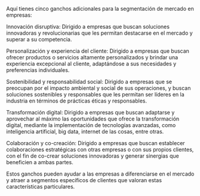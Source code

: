 Aquí tienes cinco ganchos adicionales para la segmentación de mercado en empresas:

Innovación disruptiva: Dirigido a empresas que buscan soluciones innovadoras y revolucionarias que les permitan destacarse en el mercado y superar a su competencia.

Personalización y experiencia del cliente: Dirigido a empresas que buscan ofrecer productos o servicios altamente personalizados y brindar una experiencia excepcional al cliente, adaptándose a sus necesidades y preferencias individuales.

Sostenibilidad y responsabilidad social: Dirigido a empresas que se preocupan por el impacto ambiental y social de sus operaciones, y buscan soluciones sostenibles y responsables que les permitan ser líderes en la industria en términos de prácticas éticas y responsables.

Transformación digital: Dirigido a empresas que buscan adaptarse y aprovechar al máximo las oportunidades que ofrece la transformación digital, mediante la implementación de tecnologías avanzadas, como inteligencia artificial, big data, internet de las cosas, entre otras.

Colaboración y co-creación: Dirigido a empresas que buscan establecer colaboraciones estratégicas con otras empresas o con sus propios clientes, con el fin de co-crear soluciones innovadoras y generar sinergias que beneficien a ambas partes.

Estos ganchos pueden ayudar a las empresas a diferenciarse en el mercado y atraer a segmentos específicos de clientes que valoran estas características particulares.